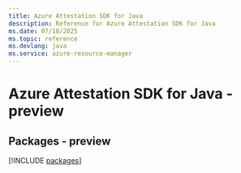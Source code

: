```yaml
---
title: Azure Attestation SDK for Java
description: Reference for Azure Attestation SDK for Java
ms.date: 07/18/2025
ms.topic: reference
ms.devlang: java
ms.service: azure-resource-manager
---
```

# Azure Attestation SDK for Java - preview
## Packages - preview
[!INCLUDE [packages](attestation-index.md)]